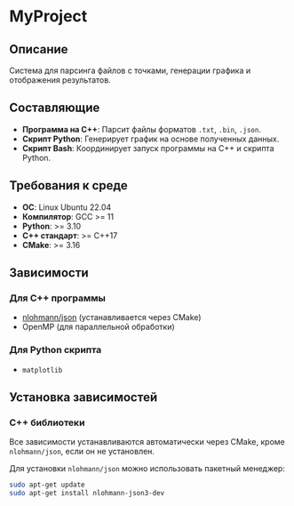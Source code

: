 # MyProject

## Описание

Система для парсинга файлов с точками, генерации графика и отображения результатов.

## Составляющие

- **Программа на C++**: Парсит файлы форматов `.txt`, `.bin`, `.json`.
- **Скрипт Python**: Генерирует график на основе полученных данных.
- **Скрипт Bash**: Координирует запуск программы на C++ и скрипта Python.

## Требования к среде

- **ОС**: Linux Ubuntu 22.04
- **Компилятор**: GCC >= 11
- **Python**: >= 3.10
- **C++ стандарт**: >= C++17
- **CMake**: >= 3.16

## Зависимости

### Для C++ программы

- [nlohmann/json](https://github.com/nlohmann/json) (устанавливается через CMake)
- OpenMP (для параллельной обработки)

### Для Python скрипта

- `matplotlib`

## Установка зависимостей

### C++ библиотеки

Все зависимости устанавливаются автоматически через CMake, кроме `nlohmann/json`, если он не установлен.

Для установки `nlohmann/json` можно использовать пакетный менеджер:

```bash
sudo apt-get update
sudo apt-get install nlohmann-json3-dev
